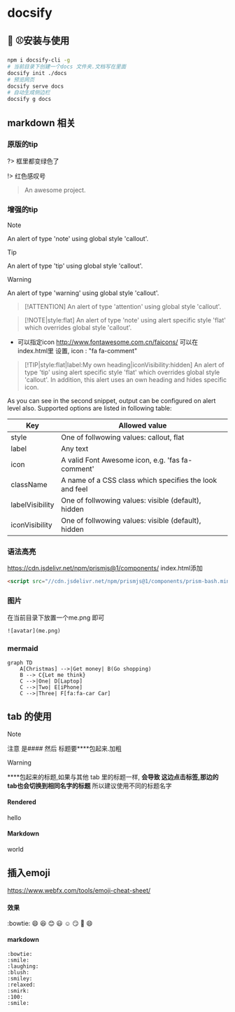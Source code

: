#  docsify 

## :man: :baseball:安装与使用
```bash
npm i docsify-cli -g
# 当前目录下创建一个docs 文件夹.文档写在里面 
docsify init ./docs
# 预览网页
docsify serve docs
# 自动生成侧边栏
docsify g docs
```
##  markdown 相关

### 原版的tip
?> 框里都变绿色了

!> 红色感叹号

> An awesome project.

### 增强的tip

> [!NOTE]
> An alert of type 'note' using global style 'callout'.

> [!TIP]
> An alert of type 'tip' using global style 'callout'.


> [!WARNING]
> An alert of type 'warning' using global style 'callout'.

> [!ATTENTION]
> An alert of type 'attention' using global style 'callout'.

> [!NOTE|style:flat]
> An alert of type 'note' using alert specific style 'flat' which overrides global style 'callout'.

- 可以指定icon
http://www.fontawesome.com.cn/faicons/
可以在 index.html里 设置, icon : "fa fa-comment"

> [!TIP|style:flat|label:My own heading|iconVisibility:hidden]
> An alert of type 'tip' using alert specific style 'flat' which overrides global style 'callout'.
> In addition, this alert uses an own heading and hides specific icon.


As you can see in the second snippet, output can be configured on alert level also. Supported options are listed in following table:

| Key             | Allowed value                                           |
| --------------- | ------------------------------------------------------- |
| style           | One of follwowing values: callout, flat                 |
| label           | Any text                                                |
| icon            | A valid Font Awesome icon, e.g. 'fas fa-comment'        |
| className       | A name of a CSS class which specifies the look and feel |
| labelVisibility | One of follwowing values: visible (default), hidden     |
| iconVisibility  | One of follwowing values: visible (default), hidden     |



### 语法高亮
https://cdn.jsdelivr.net/npm/prismjs@1/components/
index.html添加
```html
<script src="//cdn.jsdelivr.net/npm/prismjs@1/components/prism-bash.min.js"></script>
```

###  图片
在当前目录下放置一个me.png 即可
```
![avatar](me.png)
```

### mermaid
```mermaid
graph TD
    A[Christmas] -->|Get money| B(Go shopping)
    B --> C{Let me think}
    C -->|One| D[Laptop]
    C -->|Two| E[iPhone]
    C -->|Three| F[fa:fa-car Car]
```

## tab 的使用
>[!note]
> 注意 是#### 然后 标题要****包起来.加粗

>[!warning]
> ****包起来的标题,如果与其他 tab 里的标题一样, **会导致 这边点击标签,那边的tab也会切换到相同名字的标题**
> 所以建议使用不同的标题名字


<!-- tabs:start -->
#### **Rendered**
hello
#### **Markdown**
world

<!-- tabs:end -->


## 插入emoji
https://www.webfx.com/tools/emoji-cheat-sheet/

<!-- tabs:start -->
#### **效果**
:bowtie:
:smile:
:laughing:
:blush:
:smiley:
:relaxed:
:smirk:
:100:
:smile:

#### **markdown**
```
:bowtie:
:smile:
:laughing:
:blush:
:smiley:
:relaxed:
:smirk:
:100:
:smile:
```
<!-- tabs:end -->